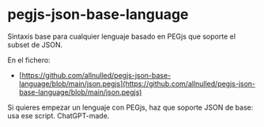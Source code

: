 # pegjs-json-base-language

Sintaxis base para cualquier lenguaje basado en PEGjs que soporte el subset de JSON.

En el fichero:

  - [https://github.com/allnulled/pegjs-json-base-language/blob/main/json.pegjs](https://github.com/allnulled/pegjs-json-base-language/blob/main/json.pegjs)

Si quieres empezar un lenguaje con PEGjs, haz que soporte JSON de base: usa ese script. ChatGPT-made.